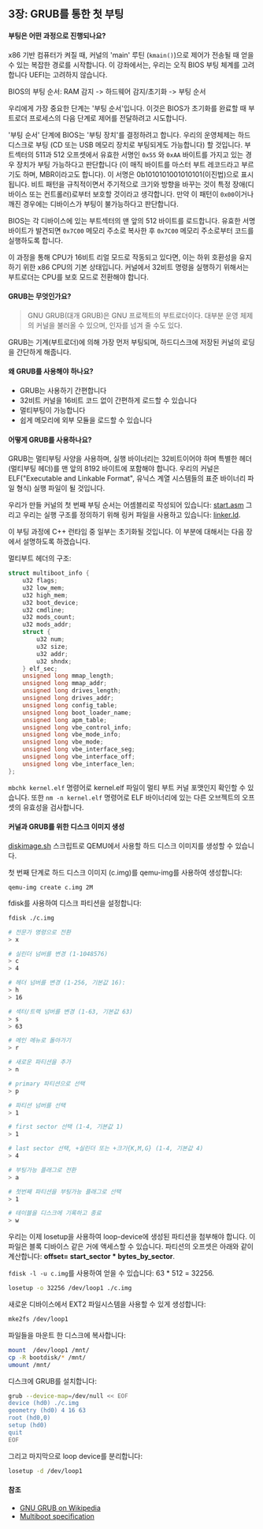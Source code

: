 ## 3장: GRUB를 통한 첫 부팅

#### 부팅은 어떤 과정으로 진행되나요?

x86 기반 컴퓨터가 켜질 때, 커널의 'main' 루틴 (`kmain()`)으로 제어가 전송될 때 얻을 수 있는 복잡한 경로를 시작합니다. 이 강좌에서는, 우리는 오직 BIOS 부팅 체계를 고려합니다 UEFI는 고려하지 않습니다.

BIOS의 부팅 순서: RAM 감지 -> 하드웨어 감지/초기화 -> 부팅 순서

우리에게 가장 중요한 단계는 '부팅 순서'입니다. 이것은 BIOS가 초기화를 완료할 때 부트로더 프로세스의 다음 단계로 제어를 전달하려고 시도합니다.

'부팅 순서' 단계에 BIOS는 '부팅 장치'를 결정하려고 합니다. 우리의 운영체제는 하드디스크로 부팅 (CD 또는 USB 메모리 장치로 부팅되게도 가능합니다) 할 것입니다. 부트섹터의 511과 512 오프셋에서 유효한 서명인 `0x55` 와 `0xAA` 바이트를 가지고 있는 경우 장치가 부팅 가능하다고 판단합니다 (이 매직 바이트를 마스터 부트 레코드라고 부르기도 하며, MBR이라고도 합니다). 이 서명은 0b1010101001010101(이진법)으로 표시됩니다. 비트 패턴을 규칙적이면서 주기적으로 크기와 방향을 바꾸는 것이 특정 장애(디바이스 또는 컨트롤러)로부터 보호할 것이라고 생각합니다. 만약 이 패턴이 `0x00`이거나 깨진 경우에는 디바이스가 부팅이 불가능하다고 판단합니다.

BIOS는 각 디바이스에 있는 부트섹터의 맨 앞의 512 바이트를 로드합니다. 유효한 서명 바이트가 발견되면 `0x7C00` 메모리 주소로 복사한 후 `0x7C00` 메모리 주소로부터 코드를 실행하도록 합니다.

이 과정을 통해 CPU가 16비트 리얼 모드로 작동되고 있다면, 이는 하위 호환성을 유지하기 위한 x86 CPU의 기본 상태입니다. 커널에서 32비트 명령을 실행하기 위해서는 부트로더는 CPU를 보호 모드로 전환해야 합니다.

#### GRUB는 무엇인가요?

> GNU GRUB(대개 GRUB)은 GNU 프로젝트의 부트로더이다. 대부분 운영 체제의 커널을 불러올 수 있으며, 인자를 넘겨 줄 수도 있다.

GRUB는 기계(부트로더)에 의해 가장 먼저 부팅되며, 하드디스크에 저장된 커널의 로딩을 간단하게 해줍니다.

#### 왜 GRUB를 사용해야 하나요?

* GRUB는 사용하기 간편합니다
* 32비트 커널을 16비트 코드 없이 간편하게 로드할 수 있습니다
* 멀티부팅이 가능합니다
* 쉽게 메모리에 외부 모듈을 로드할 수 있습니다

#### 어떻게 GRUB를 사용하나요?

GRUB는 멀티부팅 사양을 사용하며, 실행 바이너리는 32비트이어야 하며 특별한 헤더(멀티부팅 헤더)를 맨 앞의 8192 바이트에 포함해야 합니다. 우리의 커널은 ELF("Executable and Linkable Format",  유닉스 계열 시스템들의 표준 바이너리 파일 형식) 실행 파일이 될 것입니다.

우리가 만들 커널의 첫 번째 부팅 순서는 어셈블리로 작성되어 있습니다: [start.asm](https://github.com/LeeKyuHyuk/How-to-Make-a-Computer-Operating-System-Korean/blob/master/src/kernel/arch/x86/start.asm) 그리고 우리는 실행 구조를 정의하기 위해 링커 파일을 사용하고 있습니다: [linker.ld](https://github.com/LeeKyuHyuk/How-to-Make-a-Computer-Operating-System-Korean/blob/master/src/kernel/arch/x86/linker.ld).

이 부팅 과정에  C++ 런타임 중 일부는 초기화될 것입니다. 이 부분에 대해서는 다음 장에서 설명하도록 하겠습니다.

멀티부트 헤더의 구조:

```cpp
struct multiboot_info {
	u32 flags;
	u32 low_mem;
	u32 high_mem;
	u32 boot_device;
	u32 cmdline;
	u32 mods_count;
	u32 mods_addr;
	struct {
		u32 num;
		u32 size;
		u32 addr;
		u32 shndx;
	} elf_sec;
	unsigned long mmap_length;
	unsigned long mmap_addr;
	unsigned long drives_length;
	unsigned long drives_addr;
	unsigned long config_table;
	unsigned long boot_loader_name;
	unsigned long apm_table;
	unsigned long vbe_control_info;
	unsigned long vbe_mode_info;
	unsigned long vbe_mode;
	unsigned long vbe_interface_seg;
	unsigned long vbe_interface_off;
	unsigned long vbe_interface_len;
};
```

```mbchk kernel.elf``` 명령어로 kernel.elf 파일이 멀티 부트 커널 포맷인지 확인할 수 있습니다.  또한  ```nm -n kernel.elf``` 명령어로 ELF 바이너리에 있는 다른 오브젝트의 오프셋의 유효성을 검사합니다.

#### 커널과 GRUB를 위한 디스크 이미지 생성

[diskimage.sh](https://github.com/LeeKyuHyuk/How-to-Make-a-Computer-Operating-System-Korean/blob/master/src/sdk/diskimage.sh) 스크립트로 QEMU에서 사용할 하드 디스크 이미지를 생성할 수 있습니다.

첫 번째 단계로 하드 디스크 이미지 (c.img)를 qemu-img를 사용하여 생성합니다:

```
qemu-img create c.img 2M
```

fdisk를 사용하여 디스크 파티션을 설정합니다:

```bash
fdisk ./c.img

# 전문가 명령으로 전환
> x

# 실린더 넘버를 변경 (1-1048576)
> c
> 4

# 헤더 넘버를 변경 (1-256, 기본값 16):
> h
> 16

# 섹터/트랙 넘버를 변경 (1-63, 기본값 63)
> s
> 63

# 메인 메뉴로 돌아가기
> r

# 새로운 파티션을 추가
> n

# primary 파티션으로 선택
> p

# 파티션 넘버를 선택
> 1

# first sector 선택 (1-4, 기본값 1)
> 1

# last sector 선택, +실린더 또는 +크기{K,M,G} (1-4, 기본값 4)
> 4

# 부팅가능 플래그로 전환
> a

# 첫번째 파티션을 부팅가능 플래그로 선택
> 1

# 테이블을 디스크에 기록하고 종료
> w
```

우리는 이제 losetup을 사용하여 loop-device에 생성된 파티션을 첨부해야 합니다. 이 파일은 블록 디바이스 같은 거에 액세스할 수 있습니다. 파티션의 오프셋은 아래와 같이 계산합니다: **offset= start_sector * bytes_by_sector**.

```fdisk -l -u c.img```를 사용하여 얻을 수 있습니다: 63 * 512 = 32256.

```bash
losetup -o 32256 /dev/loop1 ./c.img
```

새로운 디바이스에서 EXT2 파일시스템을 사용할 수 있게 생성합니다:

```bash
mke2fs /dev/loop1
```

파일들을 마운트 한 디스크에 복사합니다:

```bash
mount  /dev/loop1 /mnt/
cp -R bootdisk/* /mnt/
umount /mnt/
```

디스크에 GRUB를 설치합니다:

```bash
grub --device-map=/dev/null << EOF
device (hd0) ./c.img
geometry (hd0) 4 16 63
root (hd0,0)
setup (hd0)
quit
EOF
```

그리고 마지막으로 loop device를 분리합니다:

```bash
losetup -d /dev/loop1
```

#### 참조

* [GNU GRUB on Wikipedia](http://en.wikipedia.org/wiki/GNU_GRUB)
* [Multiboot specification](https://www.gnu.org/software/grub/manual/multiboot/multiboot.html)
